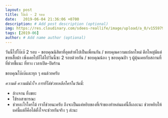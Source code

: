 ```yaml
---
layout: post
title: โบ๊เบ๊ - 2 รอบ
date:   2019-06-04 21:36:06 +0700
description: # Add post description (optional)
img: https://res.cloudinary.com/sdees-reallife/image/upload/a_0/v1559799292/IMG_8123.jpg # Add image post (optional)
tags: [2019-06]
author: # Add name author (optional)
---
```


วันนี้ไปโบ๊เบ๊ 2 รอบ - ขอบคุณนิสิตาที่อุตส่าห์ไปเป็นเพื่อนกัน / ขอบคุณความแปลกใหม่ ตึกใหญ่มีแต่ขายเสื้อผ้า เพิ่งเคยไปก็ได้ไปวันนี้ซะ 2 รอบด้วยกัน / ขอบคุณน้อง ๆ ขอบคุณป้า ๆ ผู้คุ้นเคยกับสถานที่ ที่ช่วยชี้แนะ ที่ทาง เวลาเปิด-ปิดร้าน

ขอบคุณโบ๊เบ๊และทุก ๆ คนด้วยครับ <i class="fa fa-child" style="color:plum"></i>

*ความดี ความมีน้ำใจ การที่ได้ช่วยเหลือใครในวันนี้*:
- ล้างจาน ทิ้งขยะ
- ใช้รถสาธารณะ
- ช่วยอะไรใครได้ เราก็ช่วยนะครับ ถึงจะเป็นแค่หยิบของที่เจ้าของทำหล่นแค่นี้ก็เถอะนะ ช่วยหยิบให้แค่นี้แต่ก็คือได้ตั้งใจจะช่วยกันจริง ๆ ล่ะนะ
